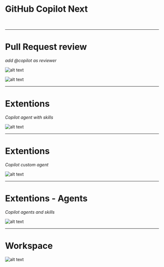 # GitHub Copilot Next
*&nbsp;*

--- 

# Pull Request review
*add @copilot as reviewer*

![alt text](images/next/copilot-pr.png) <!-- .element style="float: right" width="30%"-->

![alt text](images/next/copilot-pr2.png) <!-- .element style="float: left" width="65%"-->

--- 

# Extentions
*Copilot agent with skills*

![alt text](images/next/extensions-skillset.drawio.svg)

---

# Extentions
*Copilot custom agent*

![alt text](images/next/extensions-agent.drawio.svg)

---

# Extentions - Agents
*Copilot agents and skills*

![alt text](images/next/agents.drawio.svg)

---

# Workspace

![alt text](images/next/workspace.png)



